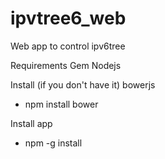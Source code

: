 ipvtree6_web
============

Web app to control ipv6tree

Requirements
Gem
Nodejs


Install (if you don't have it) bowerjs
- npm install bower

Install app
- npm -g install








